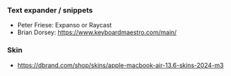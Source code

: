 ### Text expander / snippets

* Peter Friese: Expanso or Raycast
* Brian Dorsey: https://www.keyboardmaestro.com/main/

### Skin
* https://dbrand.com/shop/skins/apple-macbook-air-13.6-skins-2024-m3
